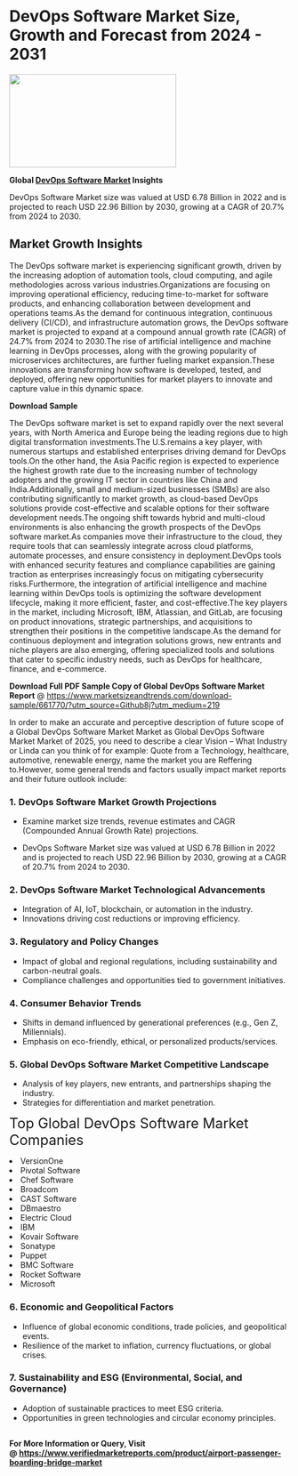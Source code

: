 <H1>DevOps Software Market Size, Growth and Forecast from 2024 - 2031</H1><img class="aligncenter size-medium wp-image-584254" src="https://thirdeyenews.in/wp-content/uploads/2024/09/Global-Market-Research-300x168.jpeg" alt="" width="300" height="168" /><p><strong>Global&nbsp;<a href="https://www.marketsizeandtrends.com/download-sample/661770/?utm_source=Github8j?utm_medium=219">DevOps Software Market</a> Insights</strong></p><p>DevOps Software Market size was valued at USD 6.78 Billion in 2022 and is projected to reach USD 22.96 Billion by 2030, growing at a CAGR of 20.7% from 2024 to 2030.</p><p><h2>Market Growth Insights</h2> <p>The DevOps software market is experiencing significant growth, driven by the increasing adoption of automation tools, cloud computing, and agile methodologies across various industries.Organizations are focusing on improving operational efficiency, reducing time-to-market for software products, and enhancing collaboration between development and operations teams.As the demand for continuous integration, continuous delivery (CI/CD), and infrastructure automation grows, the DevOps software market is projected to expand at a compound annual growth rate (CAGR) of 24.7% from 2024 to 2030.The rise of artificial intelligence and machine learning in DevOps processes, along with the growing popularity of microservices architectures, are further fueling market expansion.These innovations are transforming how software is developed, tested, and deployed, offering new opportunities for market players to innovate and capture value in this dynamic space.</p> <p><strong>Download Sample</strong></p> <p>The DevOps software market is set to expand rapidly over the next several years, with North America and Europe being the leading regions due to high digital transformation investments.The U.S.remains a key player, with numerous startups and established enterprises driving demand for DevOps tools.On the other hand, the Asia Pacific region is expected to experience the highest growth rate due to the increasing number of technology adopters and the growing IT sector in countries like China and India.Additionally, small and medium-sized businesses (SMBs) are also contributing significantly to market growth, as cloud-based DevOps solutions provide cost-effective and scalable options for their software development needs.The ongoing shift towards hybrid and multi-cloud environments is also enhancing the growth prospects of the DevOps software market.As companies move their infrastructure to the cloud, they require tools that can seamlessly integrate across cloud platforms, automate processes, and ensure consistency in deployment.DevOps tools with enhanced security features and compliance capabilities are gaining traction as enterprises increasingly focus on mitigating cybersecurity risks.Furthermore, the integration of artificial intelligence and machine learning within DevOps tools is optimizing the software development lifecycle, making it more efficient, faster, and cost-effective.The key players in the market, including Microsoft, IBM, Atlassian, and GitLab, are focusing on product innovations, strategic partnerships, and acquisitions to strengthen their positions in the competitive landscape.As the demand for continuous deployment and integration solutions grows, new entrants and niche players are also emerging, offering specialized tools and solutions that cater to specific industry needs, such as DevOps for healthcare, finance, and e-commerce.<p><span class=""><strong>Download Full PDF Sample Copy of Global DevOps Software Market Report</strong> @ <a href="https://www.marketsizeandtrends.com/download-sample/661770/?utm_source=Github8j?utm_medium=219" target="_blank">https://www.marketsizeandtrends.com/download-sample/661770/?utm_source=Github8j?utm_medium=219</a></span></p><p>In order to make an accurate and perceptive description of future scope of a Global&nbsp;DevOps Software Market Market as Global&nbsp;DevOps Software Market Market of 2025, you need to describe a clear Vision &ndash; What Industry or Linda can you think of for example: Quote from a Technology, healthcare, automotive, renewable energy, name the market you are Reffering to.However, some general trends and factors usually impact market reports and their future outlook include:</p><h3>1.&nbsp;<strong>DevOps Software Market Growth Projections</strong></h3><ul><li>Examine market size trends, revenue estimates and CAGR (Compounded Annual Growth Rate) projections.</li><li><p>DevOps Software Market size was valued at USD 6.78 Billion in 2022 and is projected to reach USD 22.96 Billion by 2030, growing at a CAGR of 20.7% from 2024 to 2030.</p></li></ul><h3>2.&nbsp;<strong>DevOps Software Market Technological Advancements</strong></h3><ul><li>Integration of AI, IoT, blockchain, or automation in the industry.</li><li>Innovations driving cost reductions or improving efficiency.</li></ul><h3>3.&nbsp;<strong>Regulatory and Policy Changes</strong></h3><ul><li>Impact of global and regional regulations, including sustainability and carbon-neutral goals.</li><li>Compliance challenges and opportunities tied to government initiatives.</li></ul><h3>4.&nbsp;<strong>Consumer Behavior Trends</strong></h3><ul><li>Shifts in demand influenced by generational preferences (e.g., Gen Z, Millennials).</li><li>Emphasis on eco-friendly, ethical, or personalized products/services.</li></ul><h3>5.&nbsp;<strong>Global DevOps Software Market Competitive Landscape</strong></h3><ul><li>Analysis of key players, new entrants, and partnerships shaping the industry.</li><li>Strategies for differentiation and market penetration.</li></ul><p data-pm-slice="1 1 []"><span style="color: inherit; font-family: inherit; font-size: 25px;">Top Global DevOps Software Market Companies</span></p><div class="" data-test-id=""><p><li>VersionOne</li><li> Pivotal Software</li><li> Chef Software</li><li> Broadcom</li><li> CAST Software</li><li> DBmaestro</li><li> Electric Cloud</li><li> IBM</li><li> Kovair Software</li><li> Sonatype</li><li> Puppet</li><li> BMC Software</li><li> Rocket Software</li><li> Microsoft</li></p></div><h3>6.&nbsp;<strong>Economic and Geopolitical Factors</strong></h3><ul><li>Influence of global economic conditions, trade policies, and geopolitical events.</li><li>Resilience of the market to inflation, currency fluctuations, or global crises.</li></ul><h3>7.&nbsp;<strong>Sustainability and ESG (Environmental, Social, and Governance)</strong></h3><ul><li>Adoption of sustainable practices to meet ESG criteria.</li><li>Opportunities in green technologies and circular economy principles.</li></ul><h2><strong style="font-size: 14px;">For More Information or Query, Visit @&nbsp;</strong><a style="background-color: #ffffff; font-size: 14px;" href="https://www.marketsizeandtrends.com/report/devops-software-market/" target="_blank">https://www.verifiedmarketreports.com/product/airport-passenger-boarding-bridge-market</a></h2>